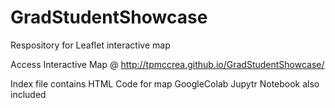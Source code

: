 # GradStudentShowcase

Respository for Leaflet interactive map

Access Interactive Map @ http://tpmccrea.github.io/GradStudentShowcase/

Index file contains HTML Code for map 
GoogleColab Jupytr Notebook also included
